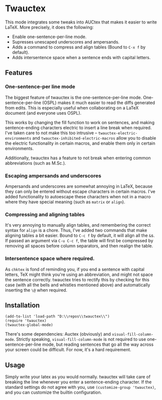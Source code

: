 # Twauctex

This mode integrates some tweaks into AUCtex that makes it easier to
write LaTeX. More precisely, it does the following:

* Enable one-sentence-per-line mode.
* Supresses unescaped underscores and ampersands.
* Adds a command to compress and align tables (Bound to `C-x f` by
default).
* Adds intersentence space when a sentence ends with capital letters.

## Features

### One-sentence-per line mode

The biggest feature of twauctex is the one-sentence-per-line mode.
One-sentence-per-line (OSPL) makes it much easier to read the diffs
generated from edits. This is especially useful when collaborating on
a LaTeX document (and everyone uses OSPL).

This works by changing the fill function to work on sentences, and
making sentence-ending characters electric to insert a line break when
required. I've taken care to not make this too intrusive –
`twauctex-electric-environments` and
`twauctex-inhibited-electric-macros` allow you to disable the electric
functionality in certain macros, and enable them only in certain
environments.

Additionally, twauctex has a feature to not break when entering common
abbreviations (such as M.Sc.).

### Escaping ampersands and underscores

Ampersands and underscores are somewhat annoying in LaTeX, because
they can only be entered without escape characters in certain macros.
I've added functionality to autoescape these characters when not in a
macro where they have special meaning (such as `matrix` or `align`).

### Compressing and aligning tables

It's very annoying to manually align tables, and remembering the
correct syntax for `align` is a chore. Thus, I've added two commands
that make aligning tables a bit easier. Bound to `C-c f` by default,
it will align all the `&`s. If passed an argument via `C-u C-c f`, the
table will first be compressed by removing all spaces before column
separators, and then realign the table.

### Intersentence space where required.

As `chktex` is fond of reminding you, if you end a sentence with
capital letters, TeX might think you're using an abbreviation, and
might not space the sentence correctly. twauctex tries to rectify this
by checking for this case (with all the bells and whistles mentioned
above) and automatically inserting the `\@` when required.

## Installation

```elisp
(add-to-list 'load-path "D:\\repos\\twauctex\\")
(require 'twauctex)
(twauctex-global-mode)
```

There's some dependencies: Auctex (obviously) and
`visual-fill-column-mode`. Strictly speaking,
`visual-fill-column-mode` is not required to use one-sentence-per-line
mode, but reading sentences that go all the way across your screen
could be difficult. For now, it's a hard requirement.

## Usage

Simply write your latex as you would normally. twauctex will take care
of breaking the line whenever you enter a sentence-ending character.
If the standard settings do not agree with you, use `(customize-group
'twauctex)`, and you can customize the builtin configuration.


